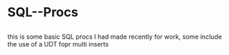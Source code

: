 # SQL--Procs
##
this is some basic SQL procs I had made recently for work, some include the use of a UDT fopr multi inserts
##
